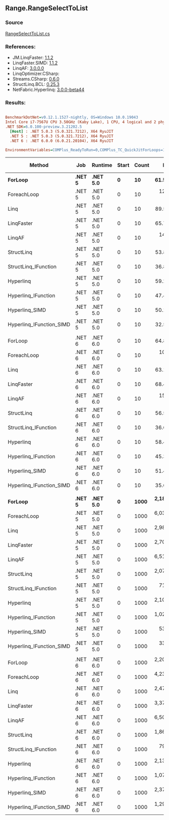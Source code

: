 ﻿## Range.RangeSelectToList

### Source
[RangeSelectToList.cs](../LinqBenchmarks/Range/RangeSelectToList.cs)

### References:
- JM.LinqFaster: [1.1.2](https://www.nuget.org/packages/JM.LinqFaster/1.1.2)
- LinqFaster.SIMD: [1.1.2](https://www.nuget.org/packages/LinqFaster.SIMD/1.0.3)
- LinqAF: [3.0.0.0](https://www.nuget.org/packages/LinqAF/3.0.0.0)
- LinqOptimizer.CSharp: [](https://www.nuget.org/packages/LinqOptimizer.CSharp/)
- Streams.CSharp: [0.6.0](https://www.nuget.org/packages/Streams.CSharp/0.6.0)
- StructLinq.BCL: [0.25.3](https://www.nuget.org/packages/StructLinq.BCL/0.25.3)
- NetFabric.Hyperlinq: [3.0.0-beta44](https://www.nuget.org/packages/NetFabric.Hyperlinq/3.0.0-beta44)

### Results:
``` ini

BenchmarkDotNet=v0.12.1.1527-nightly, OS=Windows 10.0.19043
Intel Core i7-7567U CPU 3.50GHz (Kaby Lake), 1 CPU, 4 logical and 2 physical cores
.NET SDK=6.0.100-preview.3.21202.5
  [Host] : .NET 5.0.3 (5.0.321.7212), X64 RyuJIT
  .NET 5 : .NET 5.0.3 (5.0.321.7212), X64 RyuJIT
  .NET 6 : .NET 6.0.0 (6.0.21.20104), X64 RyuJIT

EnvironmentVariables=COMPlus_ReadyToRun=0,COMPlus_TC_QuickJitForLoops=1,COMPlus_TieredPGO=1  

```
|                   Method |    Job |  Runtime | Start | Count |        Mean |      Error |     StdDev |      Median | Ratio | RatioSD |  Gen 0 | Gen 1 | Gen 2 | Allocated |
|------------------------- |------- |--------- |------ |------ |------------:|-----------:|-----------:|------------:|------:|--------:|-------:|------:|------:|----------:|
|                  **ForLoop** | **.NET 5** | **.NET 5.0** |     **0** |    **10** |    **61.50 ns** |   **0.434 ns** |   **0.362 ns** |    **61.54 ns** |  **1.00** |    **0.00** | **0.1032** |     **-** |     **-** |     **216 B** |
|              ForeachLoop | .NET 5 | .NET 5.0 |     0 |    10 |   126.26 ns |   0.929 ns |   0.869 ns |   126.07 ns |  2.05 |    0.02 | 0.1299 |     - |     - |     272 B |
|                     Linq | .NET 5 | .NET 5.0 |     0 |    10 |    89.56 ns |   0.576 ns |   0.511 ns |    89.62 ns |  1.46 |    0.01 | 0.0879 |     - |     - |     184 B |
|               LinqFaster | .NET 5 | .NET 5.0 |     0 |    10 |    65.76 ns |   0.826 ns |   0.732 ns |    65.53 ns |  1.07 |    0.01 | 0.1070 |     - |     - |     224 B |
|                   LinqAF | .NET 5 | .NET 5.0 |     0 |    10 |   148.07 ns |   1.533 ns |   1.434 ns |   147.61 ns |  2.41 |    0.03 | 0.1032 |     - |     - |     216 B |
|               StructLinq | .NET 5 | .NET 5.0 |     0 |    10 |    53.88 ns |   1.173 ns |   3.346 ns |    52.01 ns |  0.97 |    0.02 | 0.0727 |     - |     - |     152 B |
|     StructLinq_IFunction | .NET 5 | .NET 5.0 |     0 |    10 |    36.82 ns |   0.807 ns |   0.793 ns |    36.87 ns |  0.60 |    0.01 | 0.0459 |     - |     - |      96 B |
|                Hyperlinq | .NET 5 | .NET 5.0 |     0 |    10 |    59.26 ns |   0.325 ns |   0.304 ns |    59.23 ns |  0.96 |    0.01 | 0.0458 |     - |     - |      96 B |
|      Hyperlinq_IFunction | .NET 5 | .NET 5.0 |     0 |    10 |    47.46 ns |   0.882 ns |   0.782 ns |    47.55 ns |  0.77 |    0.02 | 0.0458 |     - |     - |      96 B |
|           Hyperlinq_SIMD | .NET 5 | .NET 5.0 |     0 |    10 |    50.14 ns |   0.412 ns |   0.366 ns |    50.04 ns |  0.82 |    0.01 | 0.0458 |     - |     - |      96 B |
| Hyperlinq_IFunction_SIMD | .NET 5 | .NET 5.0 |     0 |    10 |    32.56 ns |   0.736 ns |   1.250 ns |    31.93 ns |  0.55 |    0.01 | 0.0459 |     - |     - |      96 B |
|                          |        |          |       |       |             |            |            |             |       |         |        |       |       |           |
|                  ForLoop | .NET 6 | .NET 6.0 |     0 |    10 |    64.83 ns |   0.445 ns |   0.416 ns |    64.88 ns |  1.00 |    0.00 | 0.1032 |     - |     - |     216 B |
|              ForeachLoop | .NET 6 | .NET 6.0 |     0 |    10 |   103.34 ns |   2.123 ns |   2.761 ns |   102.99 ns |  1.61 |    0.05 | 0.1301 |     - |     - |     272 B |
|                     Linq | .NET 6 | .NET 6.0 |     0 |    10 |    63.14 ns |   1.371 ns |   3.731 ns |    61.46 ns |  1.08 |    0.02 | 0.0880 |     - |     - |     184 B |
|               LinqFaster | .NET 6 | .NET 6.0 |     0 |    10 |    68.43 ns |   1.442 ns |   2.409 ns |    67.93 ns |  1.07 |    0.03 | 0.1070 |     - |     - |     224 B |
|                   LinqAF | .NET 6 | .NET 6.0 |     0 |    10 |   152.99 ns |   2.916 ns |   3.688 ns |   151.65 ns |  2.38 |    0.05 | 0.1032 |     - |     - |     216 B |
|               StructLinq | .NET 6 | .NET 6.0 |     0 |    10 |    56.51 ns |   1.207 ns |   1.186 ns |    56.01 ns |  0.87 |    0.02 | 0.0725 |     - |     - |     152 B |
|     StructLinq_IFunction | .NET 6 | .NET 6.0 |     0 |    10 |    36.64 ns |   0.493 ns |   0.437 ns |    36.48 ns |  0.56 |    0.01 | 0.0459 |     - |     - |      96 B |
|                Hyperlinq | .NET 6 | .NET 6.0 |     0 |    10 |    58.45 ns |   0.930 ns |   0.825 ns |    58.62 ns |  0.90 |    0.01 | 0.0459 |     - |     - |      96 B |
|      Hyperlinq_IFunction | .NET 6 | .NET 6.0 |     0 |    10 |    45.31 ns |   0.862 ns |   0.807 ns |    45.55 ns |  0.70 |    0.01 | 0.0459 |     - |     - |      96 B |
|           Hyperlinq_SIMD | .NET 6 | .NET 6.0 |     0 |    10 |    51.40 ns |   1.062 ns |   0.993 ns |    51.57 ns |  0.79 |    0.02 | 0.0459 |     - |     - |      96 B |
| Hyperlinq_IFunction_SIMD | .NET 6 | .NET 6.0 |     0 |    10 |    35.65 ns |   0.784 ns |   0.805 ns |    35.70 ns |  0.55 |    0.01 | 0.0459 |     - |     - |      96 B |
|                          |        |          |       |       |             |            |            |             |       |         |        |       |       |           |
|                  **ForLoop** | **.NET 5** | **.NET 5.0** |     **0** |  **1000** | **2,184.00 ns** |  **27.763 ns** |  **24.612 ns** | **2,177.62 ns** |  **1.00** |    **0.00** | **4.0207** |     **-** |     **-** |   **8,424 B** |
|              ForeachLoop | .NET 5 | .NET 5.0 |     0 |  1000 | 6,035.56 ns | 120.648 ns | 191.361 ns | 5,988.88 ns |  2.82 |    0.07 | 4.0436 |     - |     - |   8,480 B |
|                     Linq | .NET 5 | .NET 5.0 |     0 |  1000 | 2,989.19 ns |  24.726 ns |  23.129 ns | 2,987.32 ns |  1.37 |    0.02 | 1.9798 |     - |     - |   4,144 B |
|               LinqFaster | .NET 5 | .NET 5.0 |     0 |  1000 | 2,701.11 ns |  12.432 ns |  11.629 ns | 2,698.48 ns |  1.24 |    0.01 | 5.7793 |     - |     - |  12,104 B |
|                   LinqAF | .NET 5 | .NET 5.0 |     0 |  1000 | 6,514.35 ns | 108.643 ns |  96.310 ns | 6,459.20 ns |  2.98 |    0.06 | 4.0207 |     - |     - |   8,424 B |
|               StructLinq | .NET 5 | .NET 5.0 |     0 |  1000 | 2,070.99 ns |  18.649 ns |  16.531 ns | 2,069.60 ns |  0.95 |    0.01 | 1.9646 |     - |     - |   4,112 B |
|     StructLinq_IFunction | .NET 5 | .NET 5.0 |     0 |  1000 |   713.36 ns |   4.378 ns |   3.881 ns |   713.30 ns |  0.33 |    0.00 | 1.9379 |     - |     - |   4,056 B |
|                Hyperlinq | .NET 5 | .NET 5.0 |     0 |  1000 | 2,106.76 ns |   9.339 ns |   8.735 ns | 2,105.55 ns |  0.96 |    0.01 | 1.9379 |     - |     - |   4,056 B |
|      Hyperlinq_IFunction | .NET 5 | .NET 5.0 |     0 |  1000 | 1,028.28 ns |  14.260 ns |  12.641 ns | 1,031.04 ns |  0.47 |    0.01 | 1.9379 |     - |     - |   4,056 B |
|           Hyperlinq_SIMD | .NET 5 | .NET 5.0 |     0 |  1000 |   531.99 ns |   2.768 ns |   2.589 ns |   532.49 ns |  0.24 |    0.00 | 1.9341 |     - |     - |   4,056 B |
| Hyperlinq_IFunction_SIMD | .NET 5 | .NET 5.0 |     0 |  1000 |   330.34 ns |   5.952 ns |   4.971 ns |   329.16 ns |  0.15 |    0.00 | 1.9341 |     - |     - |   4,056 B |
|                          |        |          |       |       |             |            |            |             |       |         |        |       |       |           |
|                  ForLoop | .NET 6 | .NET 6.0 |     0 |  1000 | 2,204.64 ns |  35.224 ns |  32.948 ns | 2,222.30 ns |  1.00 |    0.00 | 4.0207 |     - |     - |   8,424 B |
|              ForeachLoop | .NET 6 | .NET 6.0 |     0 |  1000 | 4,231.57 ns |  29.908 ns |  27.976 ns | 4,239.27 ns |  1.92 |    0.03 | 4.0436 |     - |     - |   8,480 B |
|                     Linq | .NET 6 | .NET 6.0 |     0 |  1000 | 2,478.82 ns |  13.239 ns |  11.055 ns | 2,481.35 ns |  1.12 |    0.02 | 1.9798 |     - |     - |   4,144 B |
|               LinqFaster | .NET 6 | .NET 6.0 |     0 |  1000 | 3,376.11 ns |  31.057 ns |  24.247 ns | 3,376.44 ns |  1.53 |    0.03 | 5.7793 |     - |     - |  12,104 B |
|                   LinqAF | .NET 6 | .NET 6.0 |     0 |  1000 | 6,502.40 ns |  47.674 ns |  42.262 ns | 6,492.61 ns |  2.95 |    0.04 | 4.0207 |     - |     - |   8,424 B |
|               StructLinq | .NET 6 | .NET 6.0 |     0 |  1000 | 1,868.21 ns |   9.375 ns |   8.769 ns | 1,870.36 ns |  0.85 |    0.01 | 1.9646 |     - |     - |   4,112 B |
|     StructLinq_IFunction | .NET 6 | .NET 6.0 |     0 |  1000 |   791.90 ns |  15.659 ns |  19.804 ns |   795.34 ns |  0.36 |    0.01 | 1.9379 |     - |     - |   4,056 B |
|                Hyperlinq | .NET 6 | .NET 6.0 |     0 |  1000 | 2,132.36 ns |  11.935 ns |   9.966 ns | 2,132.48 ns |  0.97 |    0.02 | 1.9379 |     - |     - |   4,056 B |
|      Hyperlinq_IFunction | .NET 6 | .NET 6.0 |     0 |  1000 | 1,071.70 ns |  18.832 ns |  15.725 ns | 1,067.01 ns |  0.49 |    0.01 | 1.9379 |     - |     - |   4,056 B |
|           Hyperlinq_SIMD | .NET 6 | .NET 6.0 |     0 |  1000 | 2,374.16 ns |  17.138 ns |  16.031 ns | 2,371.51 ns |  1.08 |    0.01 | 1.9341 |     - |     - |   4,056 B |
| Hyperlinq_IFunction_SIMD | .NET 6 | .NET 6.0 |     0 |  1000 | 1,291.13 ns |   5.809 ns |   4.850 ns | 1,290.13 ns |  0.59 |    0.01 | 1.9341 |     - |     - |   4,056 B |
